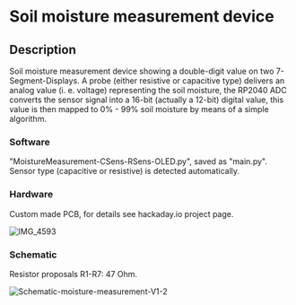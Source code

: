 # Soil moisture measurement device

## Description

Soil moisture measurement device showing a double-digit value on two 7-Segment-Displays. A probe (either resistive or capacitive type) delivers an analog value (i. e. voltage) representing the soil moisture, the RP2040 ADC converts the sensor signal into a 16-bit (actually a 12-bit) digital value, this value is then mapped to 0% - 99% soil moisture by means of a simple algorithm.

### Software

"MoistureMeasurement-CSens-RSens-OLED.py", saved as "main.py". Sensor type (capacitive or resistive) is detected automatically.

### Hardware

Custom made PCB, for details see hackaday.io project page.

![IMG_4593](https://github.com/user-attachments/assets/03f5d652-503a-43cc-9c1c-243ff662a956)

### Schematic

Resistor proposals R1-R7: 47 Ohm.

![Schematic-moisture-measurement-V1-2](https://github.com/user-attachments/assets/fb59eda7-8fda-497b-ade6-484a9bd17a6e)
